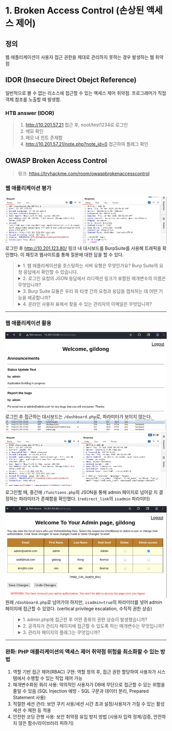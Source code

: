 # 1. Broken Access Control (손상된 액세스 제어)
## 정의
웹 애플리케이션이 사용자 접근 권한을 제대로 관리하지 못하는 경우 발생하는 웹 취약점 
## IDOR (Insecure Direct Obejct Reference)
일반적으로 볼 수 없는 리소스에 접근할 수 있는 액세스 제어 취약점. 프로그래머가 직접 객체 참조를 노출할 때 발생함.
### HTB answer (IDOR)
> 1. http://10.201.57.21 접근 후, noot/test1234로 로그인
> 2. 메모 확인
> 3. 메모 내 힌트 존재함
> 4. http://10.201.57.21/note.php?note_id=0 접근하여 플래그 확인

## OWASP Broken Access Control
> 링크: https://tryhackme.com/room/owaspbrokenaccesscontrol

### 웹 애플리케이션 평가
![alt text](image-2.png)
로그인 후 http://10.201.123.80/ 링크 내 대시보드를 BurpSuite를 사용해 트래픽을 확인했다. 이 패킷과 웹사이트를 통해 질문에 대한 답을 할 수 있다.

> <details>
> <summary>1. 웹 애플리케이션을 호스팅하는 서버 유형은 무엇인가요? Burp Suite의 요청 응답에서 확인할 수 있습니다.</summary>
> 
> **apache** 서버 사용 중임 (OS는 Debian)
> 
> response 패킷을 통해 알 수 있다.
> </details>
>
> <details>
> <summary>2. 로그인 요청의 JSON 응답에서 리디렉션 링크가 포함된 매개변수의 이름은 무엇입니까?</summary>
> 
> **redirect_link**  
> 
> 로그인 요청 패킷에서 ```/functions.php```의 JSON을 확인하여 알 수 있다.
>
> ### JSON 내용 확인
> ```json
> {"status":"success","message":"Login successful","is_admin":"false","first_name":"gildong","last_name":"hong","redirect_link":"dashboard.php?isadmin=false"}
> ```
> </details>
>
> <details>
> <summary>3. Burp Suite 모듈은 우리  와 타겟 간의 요청과 응답을 캡처하는 데 어떤 기능을 제공합니까?</summary>
> 
> **proxy**  
> 
> 웹 프록시 서버로, 브라우저와 대상 웹 서버 사이의 중간자 역할을 하여 양방향으로 전달되는 트래픽을 가로채서 검사 및 수정 가능함
> </details>
>
> <details>
> <summary>4. 온라인 사용자 표에서 찾을 수 있는 관리자의 이메일은 무엇입니까?</summary>
> 
> **admin@admin.com** (웹 사이트 내 확인 가능함)
> </details>

---

### 웹 애플리케이션 활용
![alt text](image-5.png)
로그인 후 접근하는 대시보드는 ```/dashboard.php```로, 파라미터가 보이지 않는다.
![alt text](image-4.png) 
로그인할 때, 중간에 ```/functions.php```의 JSON을 통해 admin 페이지로 넘어갈 지 결정하는 파라미터가 존재함을 확인했다. (```redirect_link```의 ```isadmin``` 파라미터)

![alt text](image-3.png)
원래 ```/dashboard.php```로 넘어가야 하지만, ```isadmin=true```의 파라미터를 넣어 admin 페이지에 접근할 수 있었다. (vertical privilege escalation, 수직적 권한 상승)

> <details>
> <summary>1. admin.php에 접근한 후 어떤 종류의 권한 상승이 발생했습니까?
> </summary>
> 
> **vertical privilege escalation**
> </details>
> 
> 
> <details>
> <summary>2. 공격자가 관리자 페이지에 접근할 수 있도록 하는 매개변수는 무엇입니까?</summary>
> 
> **isadmin**
> </details>
> 
> <details>
> <summary>3. 관리자 페이지의 플래그는 무엇입니까?</summary>
> 
> **THM{I_C4n_3xpl01t_B4c}**
> </details>   

---   
   
### 완화: PHP 애플리케이션의 액세스 제어 취약점 위험을 최소화할 수 있는 방법
1. 역할 기반 접근 제어(RBAC) 구현: 역할 정의 후, 접근 권한 할당하여 사용자가 시스템에서 수행할 수 있는 작업 제어 가능
2. 매개변수화된 쿼리 사용: 악의적인 사용자가 DB에 무단으로 접근할 수 있는 위험을 줄일 수 있음 (SQL Injection 예방 - SQL 구문과 데이터 분리, Prepared Statement 사용)
3. 적절한 세션 관리: 보안 쿠키 사용/세션 시간 초과 설정/사용자가 가질 수 있는 활성 세션 수 제한 등 적용
4. 안전한 코딩 관행 사용: 보안 취약점 유입 방지 방법 (사용자 입력 정제/검증, 안전하지 않은 함수/라이브러리 피하기)
